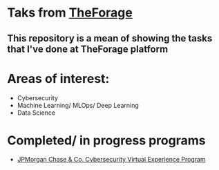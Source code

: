 # Taks from [TheForage](https://www.theforage.com)

## This repository is a mean of showing the tasks that I've done at TheForage platform

# Areas of interest:

- Cybersecurity
- Machine Learning/ MLOps/ Deep Learning
- Data Science

# Completed/ in progress programs
- [JPMorgan Chase & Co. Cybersecurity Virtual Experience Program](https://github.com/PedroPianna/forage/jp-morgan)